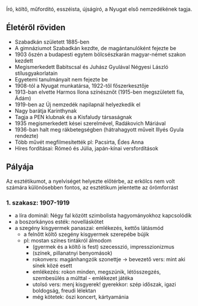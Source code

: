 Író, költő, műfordító, esszéista, újságíró, a Nyugat első nemzedékének tagja.

## Életéről röviden

 - Szabadkán született 1885-ben
 - A gimnáziumot Szabadkán kezdte, de magántanulóként fejezte be
 - 1903 őszén a budapesti egytem bölcsészkarán magyar-német szakon kezdett
 - Megismerkedett Babitscsal és Juhász Gyulával Négyesi László stílusgyakorlatain
 - Egyetemi tanulmányait nem fejezte be
 - 1908-tól a Nyugat munkatársa, 1922-től főszerkesztője
 - 1913-ban elvette Harmos Ilona színésznőt (1915-ben megszületett fia, Ádám)
 - 1919-ben az Új nemzedék napilapnál helyezkedik el
 - Nagy barátja Karinthynak
 - Tagja a PEN klubnak és a Kisfaludy társaságnak
 - 1935 megismerkedett kései szerelmével, Radákovich Máriával
 - 1936-ban halt meg rákbetegségben (hátrahagyott műveit Illyés Gyula rendezte)
 - Több művét megfilmesítették pl: Pacsirta, Édes Anna
 - Híres fordításai: Rómeó és Júlia, japán-kínai versfordítások

## Pályája

Az esztétikumot, a nyelviséget helyezte előtérbe, az erkölcs nem volt számára különösebben fontos, az esztétikum jelentette az örömforrást

### 1. szakasz: 1907-1919

 - a líra dominál: Négy fal között szimbolista hagyományokhoz kapcsolódik
 - a boszorkányos esték: novelláskötet
 - a szegény kisgyermek panaszai: emlékezés, kettős látásmód
   + a felnőtt költő szegény kisgyermek szerepébe bújik
   + pl: mostan színes tintákról álmodom
     - (gyermek és a költő is fest) szecesszió, impresszionizmus
     - (színek, pillanatnyi benyomások)
     - rokonvers: magánhangzók szonettje -> bevezető vers: mint aki sínek közé esett
     - emlékezés: rokon minden, megszúnik, létösszegzés, szembesülés a múlttal - emlékezet játéka
     - utolsó vers: menj kisgyerek! gyerekkor: szép időszak, igazi boldogság, freudi lélektan
     - még kötetek: öszi koncert, kártyamánia
